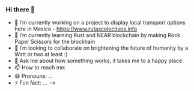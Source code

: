 ### Hi there 👋

- 🔭 I’m currently working on a project to display local transport options here in Mexico - https://www.rutascolectivos.info
- 🌱 I’m currently learning Rust and NEAR blockchain by making Rock Paper Scissors for the blockhain
- 👯 I’m looking to collaborate on brightening the future of humanity by a Watt or two at least :)
- 💬 Ask me about how something works, it takes me to a happy place
- 📫 How to reach me: 
- 😄 Pronouns: ...
- ⚡ Fun fact: ...
-->
